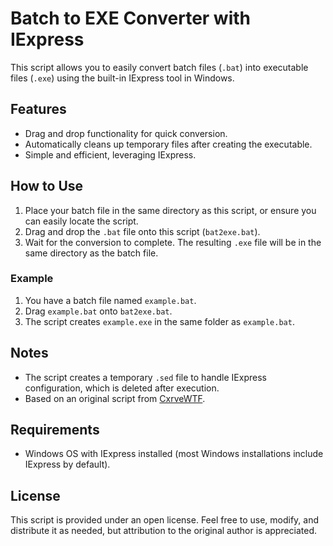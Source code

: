 # Batch to EXE Converter with IExpress

This script allows you to easily convert batch files (`.bat`) into executable files (`.exe`) using the built-in IExpress tool in Windows.

## Features

- Drag and drop functionality for quick conversion.
- Automatically cleans up temporary files after creating the executable.
- Simple and efficient, leveraging IExpress.

## How to Use

1. Place your batch file in the same directory as this script, or ensure you can easily locate the script.
2. Drag and drop the `.bat` file onto this script (`bat2exe.bat`).
3. Wait for the conversion to complete. The resulting `.exe` file will be in the same directory as the batch file.

### Example

1. You have a batch file named `example.bat`.
2. Drag `example.bat` onto `bat2exe.bat`.
3. The script creates `example.exe` in the same folder as `example.bat`.

## Notes

- The script creates a temporary `.sed` file to handle IExpress configuration, which is deleted after execution.
- Based on an original script from [CxrveWTF](https://github.com/CxrveWTF/Batch-To-EXE/blob/main/battoexe.bat).

## Requirements

- Windows OS with IExpress installed (most Windows installations include IExpress by default).

## License

This script is provided under an open license. Feel free to use, modify, and distribute it as needed, but attribution to the original author is appreciated.
